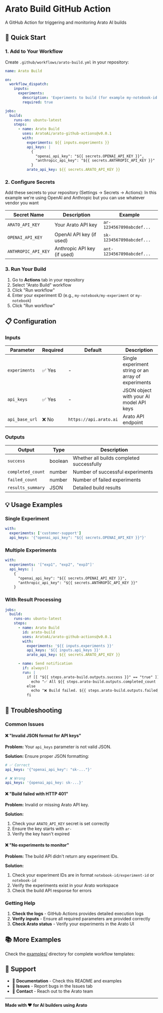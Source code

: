 # Arato Build GitHub Action

A GitHub Action for triggering and monitoring Arato AI builds

## 🚀 Quick Start

### 1. Add to Your Workflow

Create `.github/workflows/arato-build.yml` in your repository:

```yaml
name: Arato Build

on:
  workflow_dispatch:
    inputs:
      experiments:
        description: 'Experiments to build (for example my-notebook-id')
        required: true

jobs:
  build:
    runs-on: ubuntu-latest
    steps:
      - name: Arato Build
        uses: AratoAi/arato-github-actions@v0.0.1
        with:
          experiments: ${{ inputs.experiments }}
          api_keys: |
            {
              "openai_api_key": "${{ secrets.OPENAI_API_KEY }}",
              "anthropic_api_key": "${{ secrets.ANTHROPIC_API_KEY }}"
            }
          arato_api_key: ${{ secrets.ARATO_API_KEY }}
```

### 2. Configure Secrets

Add these secrets to your repository (Settings → Secrets → Actions):
In this example we're using OpenAI and Anthropic but you can use whatever vendor you want

| Secret Name | Description | Example |
|-------------|-------------|---------|
| `ARATO_API_KEY` | Your Arato API key | `ar-1234567890abcdef...` |
| `OPENAI_API_KEY` | OpenAI API key (if used) | `sk-1234567890abcdef...` |
| `ANTHROPIC_API_KEY` | Anthropic API key (if used) | `ant-1234567890abcdef...` |

### 3. Run Your Build

1. Go to **Actions** tab in your repository
2. Select "Arato Build" workflow
3. Click "Run workflow"
4. Enter your experiment ID (e.g., `my-notebook/my-experiment` or `my-notebook`)
5. Click "Run workflow"

## 📋 Configuration

### Inputs

| Parameter | Required | Default | Description |
|-----------|----------|---------|-------------|
| `experiments` | ✅ Yes | - | Single experiment string or an array of experiments |
| `api_keys` | ✅ Yes | - | JSON object with your AI model API keys |
| `api_base_url` | ❌ No | `https://api.arato.ai` | Arato API endpoint |

### Outputs

| Output | Type | Description |
|--------|------|-------------|
| `success` | boolean | Whether all builds completed successfully |
| `completed_count` | number | Number of successful experiments |
| `failed_count` | number | Number of failed experiments |
| `results_summary` | JSON | Detailed build results |

## 💡 Usage Examples

### Single Experiment

```yaml
with:
  experiments: ['customer-support']
  api_keys: '{"openai_api_key": "${{ secrets.OPENAI_API_KEY }}"}'
```

### Multiple Experiments

```yaml
with:
  experiments: '["exp1", "exp2", "exp3"]'
  api_keys: |
    {
      "openai_api_key": "${{ secrets.OPENAI_API_KEY }}",
      "anthropic_api_key": "${{ secrets.ANTHROPIC_API_KEY }}"      
    }
```

### With Result Processing

```yaml
jobs:
  build:
    runs-on: ubuntu-latest
    steps:
      - name: Arato Build
        id: arato-build
        uses: AratoAi/arato-github-actions@v0.0.1
        with:
          experiments: '${{ inputs.experiments }}'
          api_keys: '${{ inputs.api_keys }}'
          arato_api_key: ${{ secrets.ARATO_API_KEY }}

      - name: Send notification
        if: always()
        run: |
          if [[ "${{ steps.arato-build.outputs.success }}" == "true" ]]; then
            echo "✅ All ${{ steps.arato-build.outputs.completed_count }} experiments completed!"
          else
            echo "❌ Build failed. ${{ steps.arato-build.outputs.failed_count }} experiments failed."
          fi
```

## 🚨 Troubleshooting

### Common Issues

#### ❌ "Invalid JSON format for API keys"
**Problem:** Your `api_keys` parameter is not valid JSON.

**Solution:** Ensure proper JSON formatting:
```yaml
# ✅ Correct
api_keys: '{"openai_api_key": "sk-..."}'

# ❌ Wrong
api_keys: '{openai_api_key: sk-...}'
```

#### ❌ "Build failed with HTTP 401"
**Problem:** Invalid or missing Arato API key.

**Solution:** 
1. Check your `ARATO_API_KEY` secret is set correctly
2. Ensure the key starts with `ar-`
3. Verify the key hasn't expired

#### ❌ "No experiments to monitor"
**Problem:** The build API didn't return any experiment IDs.

**Solution:**
1. Check your experiment IDs are in format `notebook-id/experiment-id` or `notebook-id`
2. Verify the experiments exist in your Arato workspace
3. Check the build API response for errors


### Getting Help

1. **Check the logs** - GitHub Actions provides detailed execution logs
2. **Verify inputs** - Ensure all required parameters are provided correctly
3. **Check Arato status** - Verify your experiments in the Arato UI

## 📚 More Examples

Check the [examples/](examples/) directory for complete workflow templates:

## 🤝 Support

- 📖 **Documentation** - Check this README and examples
- 🐛 **Issues** - Report bugs in the Issues tab
- 📧 **Contact** - Reach out to the Arato team

---

**Made with ❤️ for AI builders using Arato**
